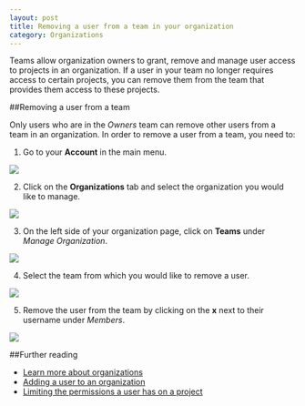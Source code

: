 ```yaml
---
layout: post
title: Removing a user from a team in your organization
category: Organizations
---
```


Teams allow organization owners to grant, remove and manage user access to
projects in an organization. If a user in your team no longer requires access
to certain projects, you can remove them from the team that provides them
access to these projects.

##Removing a user from a team

Only users who are in the _Owners_ team can remove other users from a team in
an organization. In order to remove a user from a team, you need to:

1. Go to your **Account** in the main menu.

  <img src="/docs/assets/img/setting-up-an-organization/account.png" class="img-responsive img-bordered">

2. Click on the **Organizations** tab and select the organization you would like
to manage.

 <img src="/docs/assets/img/can-i-limit-the-permissions-a-user-has-on-a-specific-project/select-organization.png" class="img-responsive img-bordered">

3. On the left side of your organization page, click on **Teams** under _Manage Organization_.

 <img src="/docs/assets/img/can-i-limit-the-permissions-a-user-has-on-a-specific-project/teams.png" class="img-responsive img-bordered">

4. Select the team from which you would like to remove a user.

 <img src="/docs/assets/img/can-i-limit-the-permissions-a-user-has-on-a-specific-project/team-name.png" class="img-responsive img-bordered">

5. Remove the user from the team by clicking on the **x** next to their username
under _Members_.

 <img src="/docs/assets/img/removing-a-user-from-a-team-in-your-organization/remove-user.png" class="img-responsive img-bordered">

##Further reading

- [Learn more about organizations](/docs/organizations.html)
- [Adding a user to an organization](/docs/organizations/adding-a-user-to-an-organization.html)
- [Limiting the permissions a user has on a project](/docs/organizations/can-i-limit-the-permissions-a-user-has-on-a-specific-project.html)
